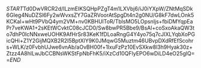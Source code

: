 $START$Td0DwVRCR2d/lLzmEIKSQHpPZgT4m1LXVbj6/iJ0iYXpW/ZNtMqSDk6GIeg4NuDZSl6Fy2wWvxsZY7GaZRVoorAtSpgDt4n2g0NU/G8kF7dwLOnk5KCKaI+wHt9PVbQ4ym2VM+nv0KBHUlToR/TblsMO5LOpsnljs+fbiDMYqpEaPr7veKWA1+2sKEtWCvktC08cJCD0/Sw8bwPR5Bbe9/BsAl+coSxoAkaQW3to7dhP0IcNNxweUOHK9AfHrSr83KeK1fDLoaRngG4Y4yo75q7cJIXLYqbXoPGicQHi+Z1Y2GijMQXB2R2I5BptXlY9K0JMqwG5Muztm46UBvpDXdRfEfScohrs+WLK/z0FvbhUJwe6vnAb/aOvBH00f+1IxuFzPz10EvSXkw8l3h9Hyak30z+Ztzz4A8hlLwJbCCBNsWKStFpNbFhK5/iXzCd10QFlyEPO6wDiLD4eO25glQ==$END$